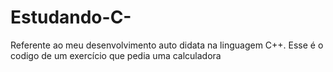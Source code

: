 # Estudando-C-
Referente ao meu desenvolvimento auto didata na linguagem C++.
Esse é o codigo de um exercício que pedia  uma  calculadora
